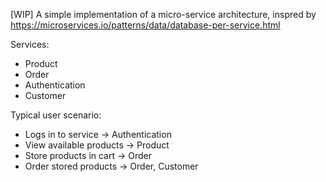 [WIP] A simple implementation of a micro-service architecture, inspred by <https://microservices.io/patterns/data/database-per-service.html>

Services:
- Product
- Order
- Authentication
- Customer

Typical user scenario:
- Logs in to service -> Authentication
- View available products -> Product
- Store products in cart -> Order
- Order stored products -> Order, Customer
